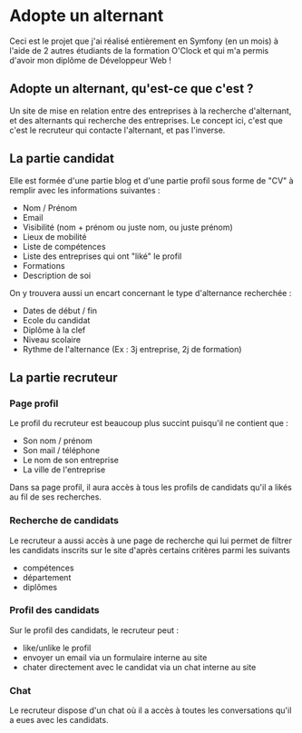 # Adopte un alternant

Ceci est le projet que j'ai réalisé entièrement en Symfony (en un mois) à l'aide de 2 autres étudiants de la formation O'Clock 
et qui m'a permis d'avoir mon diplôme de Développeur Web !

## Adopte un alternant, qu'est-ce que c'est ?

Un site de mise en relation entre des entreprises à la recherche d'alternant, et des alternants qui recherche des entreprises.
Le concept ici, c'est que c'est le recruteur qui contacte l'alternant, et pas l'inverse.

## La partie candidat

Elle est formée d'une partie blog et d'une partie profil sous forme de "CV" à remplir avec les informations suivantes : 
 - Nom / Prénom
 - Email
 - Visibilité (nom + prénom ou juste nom, ou juste prénom)
 - Lieux de mobilité
 - Liste de compétences
 - Liste des entreprises qui ont "liké" le profil
 - Formations
 - Description de soi

On y trouvera aussi un encart concernant le type d'alternance recherchée : 

- Dates de début / fin
- Ecole du candidat
- Diplôme à la clef
- Niveau scolaire
- Rythme de l'alternance (Ex : 3j entreprise, 2j de formation)

## La partie recruteur

### Page profil

Le profil du recruteur est beaucoup plus succint puisqu'il ne contient que :

- Son nom / prénom
- Son mail / téléphone
- Le nom de son entreprise
- La ville de l'entreprise

Dans sa page profil, il aura accès à tous les profils de candidats qu'il a likés au fil de ses recherches.

### Recherche de candidats
Le recruteur a aussi accès à une page de recherche qui lui permet de filtrer les candidats inscrits sur le site d'après certains critères parmi les suivants 

- compétences
- département
- diplômes

### Profil des candidats
Sur le profil des candidats, le recruteur peut : 

- like/unlike le profil
- envoyer un email via un formulaire interne au site
- chater directement avec le candidat via un chat interne au site

### Chat
Le recruteur dispose d'un chat où il a accès à toutes les conversations qu'il a eues avec les candidats.
